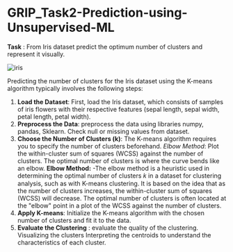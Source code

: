 # GRIP_Task2-Prediction-using-Unsupervised-ML

**Task** : From Iris dataset predict the optimum number of clusters and represent it visually.

![iris](https://github.com/Harshapariyani123/GRIP_Task2-Prediction-using-Unsupervised-ML/assets/45930784/5cb15df5-bf25-4954-bccf-f637bbd487dc)


Predicting the number of clusters for the Iris dataset using the K-means algorithm typically involves the following steps:

1. **Load the Dataset**: First, load the Iris dataset, which consists of samples of iris flowers with their respective features (sepal length, sepal width, petal length, petal width).
2. **Preprocess the Data**: preprocess the data using libraries numpy, pandas, Sklearn. Check null or missing values from dataset.
3. **Choose the Number of Clusters (k)**: The K-means algorithm requires you to specify the number of clusters beforehand.
_Elbow Method_: Plot the within-cluster sum of squares (WCSS) against the number of clusters. The optimal number of clusters is where the curve bends like an elbow.
**Elbow Method:** -The elbow method is a heuristic used in determining the optimal number of clusters 𝑘 in a dataset for clustering analysis, such as with K-means clustering. It is based on the idea that as the number of clusters increases, the within-cluster sum of squares (WCSS) will decrease. The optimal number of clusters is often located at the "elbow" point in a plot of the WCSS against the number of clusters.
4. **Apply K-means**: Initialize the K-means algorithm with the chosen number of clusters and fit it to the data.
5. **Evaluate the Clustering** : evaluate the quality of the clustering. Visualizing the clusters Interpreting the centroids to understand the characteristics of each cluster.







